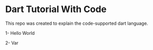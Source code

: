 # Dart Tutorial With Code

This repo was created to explain the code-supported dart language.

1- Hello World

2- Var
